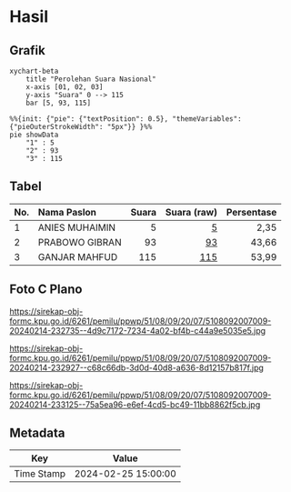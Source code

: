 # Hasil

## Grafik

```mermaid
xychart-beta
    title "Perolehan Suara Nasional"
    x-axis [01, 02, 03]
    y-axis "Suara" 0 --> 115
    bar [5, 93, 115]
```

```mermaid
%%{init: {"pie": {"textPosition": 0.5}, "themeVariables": {"pieOuterStrokeWidth": "5px"}} }%%
pie showData
    "1" : 5
    "2" : 93
    "3" : 115
```

## Tabel

| No. | Nama Paslon    | Suara | Suara (raw) | Persentase |
|:--- |:-------------- | -----:| -----------:| ----------:|
| 1   | ANIES MUHAIMIN | 5     | [5][p-1]    | 2,35       |
| 2   | PRABOWO GIBRAN | 93    | [93][p-2]   | 43,66      |
| 3   | GANJAR MAHFUD  | 115   | [115][p-3]  | 53,99      |


[p-1]: https://github.com/gigit-pemilu/pemilu-2024/blob/main/pilpres/hitung-suara/sub/51-bali/sub/08-buleleng/sub/09-tejakula/sub/2007-les/sub/009-tps/sub/paslon-1.txt
[p-2]: https://github.com/gigit-pemilu/pemilu-2024/blob/main/pilpres/hitung-suara/sub/51-bali/sub/08-buleleng/sub/09-tejakula/sub/2007-les/sub/009-tps/sub/paslon-2.txt
[p-3]: https://github.com/gigit-pemilu/pemilu-2024/blob/main/pilpres/hitung-suara/sub/51-bali/sub/08-buleleng/sub/09-tejakula/sub/2007-les/sub/009-tps/sub/paslon-3.txt

## Foto C Plano

https://sirekap-obj-formc.kpu.go.id/6261/pemilu/ppwp/51/08/09/20/07/5108092007009-20240214-232735--4d9c7172-7234-4a02-bf4b-c44a9e5035e5.jpg

https://sirekap-obj-formc.kpu.go.id/6261/pemilu/ppwp/51/08/09/20/07/5108092007009-20240214-232927--c68c66db-3d0d-40d8-a636-8d12157b817f.jpg

https://sirekap-obj-formc.kpu.go.id/6261/pemilu/ppwp/51/08/09/20/07/5108092007009-20240214-233125--75a5ea96-e6ef-4cd5-bc49-11bb8862f5cb.jpg


## Metadata

| Key        | Value               |
| ---------- | ------------------- |
| Time Stamp | 2024-02-25 15:00:00 |



